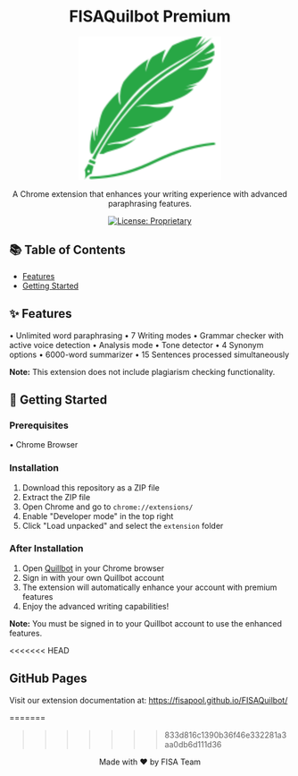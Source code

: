 <div align="center">

# FISAQuilbot Premium

<img src="extension/icon.png" alt="FISA Logo" width="256">

A Chrome extension that enhances your writing experience with advanced paraphrasing features.

[![License: Proprietary](https://img.shields.io/badge/license-Proprietary-red.svg)](LICENSE)

</div>

## 📚 Table of Contents

- [Features](#-features)
- [Getting Started](#-getting-started)

## ✨ Features

• Unlimited word paraphrasing
• 7 Writing modes
• Grammar checker with active voice detection
• Analysis mode
• Tone detector
• 4 Synonym options
• 6000-word summarizer
• 15 Sentences processed simultaneously

**Note:** This extension does not include plagiarism checking functionality.

## 🚀 Getting Started

### Prerequisites

• Chrome Browser

### Installation

1. Download this repository as a ZIP file
2. Extract the ZIP file
3. Open Chrome and go to `chrome://extensions/`
4. Enable "Developer mode" in the top right
5. Click "Load unpacked" and select the `extension` folder

### After Installation

1. Open [Quillbot](https://quillbot.com/) in your Chrome browser
2. Sign in with your own Quillbot account
3. The extension will automatically enhance your account with premium features
4. Enjoy the advanced writing capabilities!

**Note:** You must be signed in to your Quillbot account to use the enhanced features.

<<<<<<< HEAD
## GitHub Pages

Visit our extension documentation at: https://fisapool.github.io/FISAQuilbot/

=======
>>>>>>> 833d816c1390b36f46e332281a3aa0db6d111d36
<div align="center">
Made with ❤️ by FISA Team
</div>